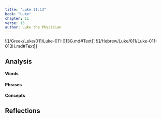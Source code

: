 ```yaml
---
title: "Luke 11:13"
book: "Luke"
chapter: 11
verse: 13
author: Luke the Physician
---
```

![[/Greek/Luke/011/Luke-011-013G.md#Text]]
![[/Hebrew/Luke/011/Luke-011-013H.md#Text]]

## Analysis

#### Words

#### Phrases

#### Concepts

## Reflections
